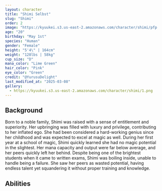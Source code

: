 ```yaml
---
layout: character
title: "Shimi Selbst"
slug: "Shimi"
order: 2
image: "https://kyuukei.s3.us-east-2.amazonaws.com/character/shimi/pfp.png"
age: "20"
birthday: "May 1st"
species: "Human"
gender: "Female"
height: "5'4\" | 164cm"
weight: "128lbs | 58kg"
cup_size: "D"
mana_color: "Lime Green"
hair_color: "Pink"
eye_color: "Green"
credit: "@YurusuDelight"
last_modified_at: "2025-03-08"
gallery:
  - https://kyuukei.s3.us-east-2.amazonaws.com/character/shimi/1.png
---
```


## Background

Born to a noble family, Shimi was raised with a sense of entitlement and superiority. Her upbringing was filled with luxury and privilege, contributing to her inflated ego. She had been considered a hard-working genius since her childhood and was expected to excel at magic as well. During her first year at a school of magic, Shimi quickly learned she had no magic potential in the slightest. Her mana capacity and output were far below average, and her peers quickly left her behind. Despite being one of the brightest students when it came to written exams, Shimi was boiling inside, unable to handle being a failure. She saw her peers as wasted potential, having endless talent yet squandering it without proper training and knowledge.

## Abilities

